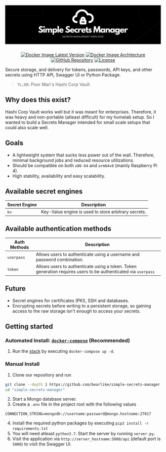 <h1 align="center"><a href="#"><img alt="Simple Secrets Manager" src="docs/img/gh_banner.png" /></a></h1>
<p align="center">
    <a href="https://hub.docker.com/r/krishnaalagiri/ssm"><img alt="Docker Image Latest Version" src="https://img.shields.io/docker/v/krishnaalagiri/ssm?logo=docker&sort=semver"></a>
    <a href="https://hub.docker.com/r/krishnaalagiri/ssm"><img alt="Docker Image Architecture" src="https://img.shields.io/badge/architecture-arm64v8%20%7C%20x86__64-blue?logo=docker"></a>
    <a href="https://github.com/bearlike/simple-secrets-manager/actions/workflows/ci.yml"><img alt="GitHub Repository" src="https://img.shields.io/github/workflow/status/bearlike/simple-secrets-manager/Build%20and%20deploy%20multiarch%20image?logo=github"></a>
    <a href="/LICENSE"><img alt="License" src="https://img.shields.io/github/license/bearlike/simple-secrets-manager"></a>
</p>


Secure storage, and delivery for tokens, passwords, API keys, and other secrets using HTTP API, Swagger UI or Python Package.
> `TL;DR`: Poor Man's Hashi Corp Vault 

## Why does this exist?
Hashi Corp Vault works well but it was meant for enterprises. Therefore, it was heavy and non-portable (atleast difficult) for my homelab setup. So I wanted to build a Secrets Manager intended for small scale setups that could also scale well. 

## Goals
- A lightweight system that sucks less power out of the wall. Therefore, minimal background jobs and reduced resource utilizations.
- Should be compatible on both `x86-64` and `arm64v8` (mainly Raspberry Pi 4).
- High stability, availability and easy scalability.      

## Available secret engines
| Secret Engine | Description                                           |
|---------------|-------------------------------------------------------|
| `kv`          | Key-Value engine is used to store arbitrary secrets.  |

## Available authentication methods
| Auth Methods      | Description                                                               |
|-------------------|---------------------------------------------------------------------------|
| `userpass`        | Allows users to authenticate using a username and password combination.   |
| `token`           | Allows users to authenticate using a token. Token generation requires users to be authenticated via `userpass`                               |

## Future
- Secret engines for certificates (PKI), SSH and databases.
- Encrypting secrets before writing to a persistent storage, so gaining access to the raw storage isn't enough to access your secrets.

## Getting started
### Automated Install: [`docker-compose`](https://docs.docker.com/compose/install/) (Recommended)
1. Run the [stack](docker-compose.yml) by executing `docker-compose up -d`.

### Manual Install
1. Clone our repository and run
```bash
git clone --depth 1 https://github.com/bearlike/simple-secrets-manager simple-secrets-manager
cd "simple-secrets-manager"
```
2. Start a Mongo database server. 
3. Create a `.env` file in the project root with the following values
```
CONNECTION_STRING=mongodb://username:password@mongo.hostname:27017
```
4. Install the required python packages by executing `pip3 install -r requirements.txt`
5. You will need atleast `python3.7`. Start the server by running `server.py`.
6. Visit the application via `http://server_hostname:5000/api` (default port is `5000`) to visit the Swagger UI. 